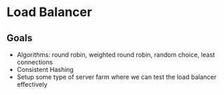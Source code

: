 # Load Balancer

## Goals

- Algorithms: round robin, weighted round robin, random choice, least connections
- Consistent Hashing
- Setup some type of server farm where we can test the load balancer effectively
